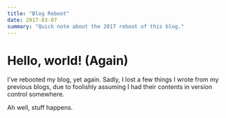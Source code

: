 ```yaml
---
title: "Blog Reboot"
date: 2017-03-07
summary: "Quick note about the 2017 reboot of this blog."
---
```


# Hello, world! (Again)

I've rebooted my blog, yet again. Sadly, I lost a few things I wrote from my previous blogs, due to foolishly assuming I had their contents in version control somewhere.

Ah well, stuff happens.
